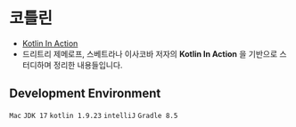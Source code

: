 # 코틀린

* [Kotlin In Action](https://www.yes24.com/Product/Goods/55148593)
* 드리트리 제메로프, 스베트라나 이사코바 저자의 **Kotlin In Action** 을 기반으로 스터디하며 정리한 내용들입니다.

## Development Environment
`Mac` `JDK 17` `kotlin 1.9.23` `intelliJ` `Gradle 8.5`
